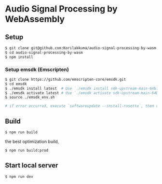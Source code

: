 # Audio Signal Processing by WebAssembly

## Setup

```bash
$ git clone git@github.com:Korilakkuma/audio-signal-processing-by-wasm.git
$ cd audio-signal-processing-by-wasm
$ npm install
```

### Setup emsdk (Emscripten)

```bash
$ git clone https://github.com/emscripten-core/emsdk.git
$ cd emsdk
$ ./emsdk install latest  # Use `./emsdk install sdk-upstream-main-64bit` in case of Apple Silicon
$ ./emsdk activate latest # Use `./emsdk activate sdk-upstream-main-64bit` in case of Apple Silicon
$ source ./emsdk_env.sh

# if error occurred, execute `softwareupdate --install-rosetta`, then retry
```

## Build

```bash
$ npm run build
```

the best optimization build,

```bash
$ npm run build:prod
```

## Start local server

```bash
$ npm run dev
```
